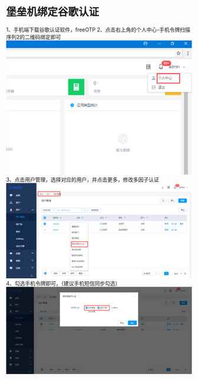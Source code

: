 

# 堡垒机绑定谷歌认证

1、手机端下载谷歌认证软件，freeOTP 2、点击右上角的个人中心-手机令牌扫描序列2的二维码绑定即可
![](/images/faq_super/个人中心.png) 3、点击用户管理，选择对应的用户，并点击更多，修改多因子认证
![](/images/faq_super/多因子认证.png) 4、勾选手机令牌即可，（建议手机短信同步勾选）
![](/images/faq_super/手机令牌选择.png)
